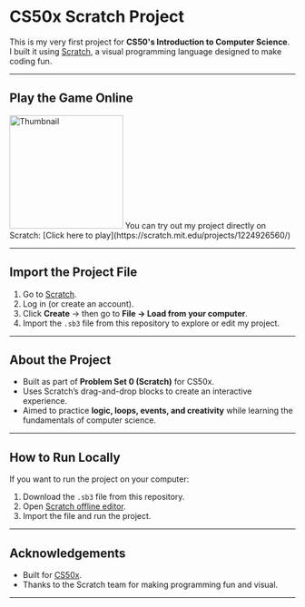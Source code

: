 #  CS50x Scratch Project

This is my very first project for **CS50's Introduction to Computer Science**.  
I built it using [Scratch](https://scratch.mit.edu/), a visual programming language designed to make coding fun.

---

## Play the Game Online
<img src="https://postimg.cc/bSSQpTWM" alt="Thumbnail" width=200 height=200>
You can try out my project directly on Scratch:  
[Click here to play](https://scratch.mit.edu/projects/1224926560/)

---

##  Import the Project File

1. Go to [Scratch](https://scratch.mit.edu/).  
2. Log in (or create an account).  
3. Click **Create** → then go to **File → Load from your computer**.  
4. Import the `.sb3` file from this repository to explore or edit my project.

---

##  About the Project

- Built as part of **Problem Set 0 (Scratch)** for CS50x.  
- Uses Scratch’s drag-and-drop blocks to create an interactive experience.  
- Aimed to practice **logic, loops, events, and creativity** while learning the fundamentals of computer science.  

---

##  How to Run Locally

If you want to run the project on your computer:

1. Download the `.sb3` file from this repository.  
2. Open [Scratch offline editor](https://scratch.mit.edu/download).  
3. Import the file and run the project.

---

##  Acknowledgements

- Built for [CS50x](https://cs50.harvard.edu/x/).  
- Thanks to the Scratch team for making programming fun and visual.  

---
